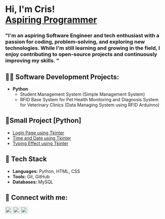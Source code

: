 
<h1>Hi, I'm Cris! <br/><a href="https://github.com/Soshiro-Hoshina"> Aspiring Programmer</a></h1>
<h3> "I'm an aspiring Software Engineer and tech enthusiast with a passion for coding, problem-solving, and exploring new technologies. While I'm still learning and growing in the field, I enjoy contributing to open-source projects and continuously improving my skills. "</h3>

<h2>👨‍💻 Software Development Projects:</h2>

- <b>Python</b>
  - Student Management System (Simple Management System)<!--(https://github.com/joshmadakor1/Package-Delivery-Pathfinding-Algorithm)-->
  - RFID Base System for Pet Health Monitoring and Diagnosis System for Veterinary Clinics (Data Managing System using RFID Arduinno)

<h2>🌱Small Project [Python]</h2>

- [Login Page using Tkinter](https://github.com/Soshiro-Hoshina/login_p.Activity_python)
- [Time and Date using Tkinter](https://github.com/Soshiro-Hoshina/clock_p.Activity_python)
- [Typing Effect using Tkinter](https://github.com/Soshiro-Hoshina/runningword_p.Activity_python)
  

<h2>🔧 Tech Stack</h2>

- **Languages:** Python, HTML, CSS
- **Tools:** Git, GitHub
- **Databases:** MySQL

<h2> 🤳 Connect with me:</h2>

[<img align="left" alt="JoshMadakor | YouTube" width="22px" src="https://cdn.jsdelivr.net/npm/simple-icons@v3/icons/gmail.svg" />][gmail]
[<img align="left" alt="JoshMadakor | Twitter" width="22px" src="https://cdn.jsdelivr.net/npm/simple-icons@v3/icons/facebook.svg" />][facebook]
[<img align="left" alt="JoshMadakor | LinkedIn" width="22px" src="https://cdn.jsdelivr.net/npm/simple-icons@v3/icons/linkedin.svg" />][linkedin]




[gmail]: beringuela.cris0624@gmail.com
[facebook]: https://www.facebook.com/wooodnt
[linkedin]: https://www.linkedin.com/in/cris-beringuela-318676292/

<!--
**joshmadakor1/joshmadakor1** is a ✨ _special_ ✨ repository because its `README.md` (this file) appears on your GitHub profile.

Here are some ideas to get you started:

- 🔭 I’m currently working on ...
- 🌱 I’m currently learning ...
- 👯 I’m looking to collaborate on ...
- 🤔 I’m looking for help with ...
- 💬 Ask me about ...
- 📫 How to reach me: ...
- 😄 Pronouns: ...
- ⚡ Fun fact: ...
-->
